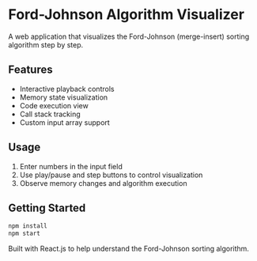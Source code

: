 # Ford-Johnson Algorithm Visualizer

A web application that visualizes the Ford-Johnson (merge-insert) sorting algorithm step by step.

## Features

- Interactive playback controls
- Memory state visualization
- Code execution view
- Call stack tracking
- Custom input array support

## Usage

1. Enter numbers in the input field
2. Use play/pause and step buttons to control visualization
3. Observe memory changes and algorithm execution

## Getting Started

```bash
npm install
npm start
```

Built with React.js to help understand the Ford-Johnson sorting algorithm.